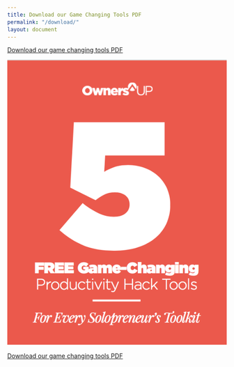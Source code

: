 ```yaml
---
title: Download our Game Changing Tools PDF
permalink: "/download/"
layout: document
---
```


[Download our game changing tools PDF](/files/ownersup-game-changing-tools9.pdf)

[![](/uploads/versions/ownersup-5-game-changing-tools-screenshot---x----565-734x---.png)](/files/ownersup-game-changing-tools9.pdf)

[Download our game changing tools PDF](/files/ownersup-game-changing-tools9.pdf)